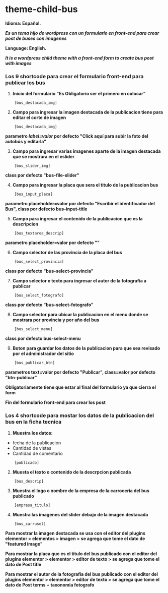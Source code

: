 # theme-child-bus
**Idioma: Español.**

***Es un tema hijo de wordpress con un formulario en front-end para crear post de buses con imagenes***

**Language: English.**

***It is a wordpress child theme with a front-end form to create bus post with images***


### Los 9 shortcode para crear el formulario front-end para publicar los bus

1. **Inicio del formulario "Es Obligatorio ser el primero en colocar"**
```
    [bus_destacada_img]
```

2. **Campo para ingresar la imagen destacada de la publicacion tiene para editar el corte de imagen**
```
    [bus_destacada_img]
```
**parametro _label=valor_ por defecto "Click aquí para subir la foto del autobús y editarla"**

3. **Campo para ingresar varias imagenes aparte de la imagen destacada que se mostrara en el eslider**
```
    [bus_slider_img]
```
**class por defecto "bus-file-slider"**

4. **Campo para ingresar la placa que sera el titulo de la publicacion bus**
```
    [bus_input_placa] 
```
**parametro placeholder=valor por defecto "Escribir el identificador del Bus", class por defecto bus-input-title**

5. **Campo para ingresar el contenido de la publicacion que es la descripcion**
```
    [bus_textarea_descrip] 
```
**parametro placeholder=valor por defecto ""**

6. **Campo selector de las provincia de la placa del bus**
```
    [bus_select_provincia] 
```
**class por defecto "bus-select-provincia"**

7. **Campo selector o texto para ingresar el autor de la fotografia a publicar**
```
    [bus_select_fotografo] 
```
**class por defecto "bus-select-fotografo"**

8. **Campo selector para ubicar la publicacion en el menu donde se mostrara por provincia y por año del bus**
```
    [bus_select_menu] 
```
**class por defecto bus-select-menu**

9. **Boton para guardar los datos de la publicacion para que sea revisado por el administrador del sitio**
```
    [bus_publicar_btn] 
```
**parametros text=valor por defecto "Publicar", class=valor por defecto "btn-publicar"**

**Obligatoriamente tiene que estar al final del formulario ya que cierra el form**


**Fin del formulario front-end para crear los post**





### Los 4 shortcode para mostar los datos de la publicacion del bus en la ficha tecnica

1. **Muestra los datos:**
+ fecha de la publicacion
+ Cantidad de vistas
+ Cantidad de comentario
```
    [publicado]
```
2. **Muesta el texto o contenido de la descrpcion publicada**
```
    [bus_descrip] 
```
3. **Muestra el logo o nombre de la empresa de la carroceria del bus publicado**
```
    [empresa_titulo]
```
4. **Muestra las imagenes del slider debajo de la imagen destacada**
```
    [bus_carrusel]
```
**Para mostrar la imagen destacada se usa con el editor del plugins elementor > elementos > imagen > se agrega que tome el dato de "featured image"**

**Para mostrar la placa que es el titulo del bus publicado con el editor del plugins elementor > elementor > editor de texto > se agrega que tome el dato de Post title**

**Para mostrar el autor de la fotografia del bus publicado con el editor del plugins elementor > elementor > editor de texto > se agrega que tome el dato de Post terms + taxonomia fotografo**

